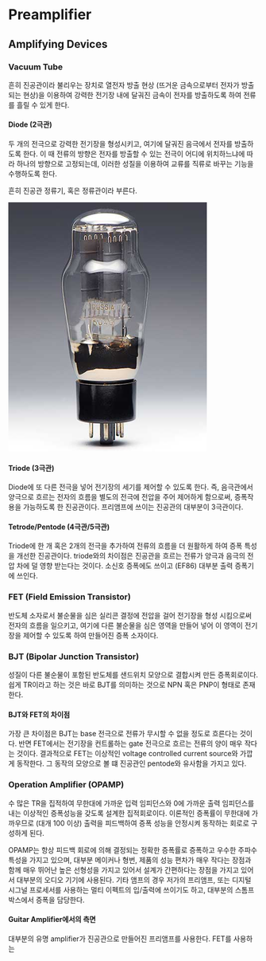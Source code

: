 # Preamplifier

## Amplifying Devices

### Vacuum Tube

흔히 진공관이라 불리우는 장치로 열전자 방출 현상 (뜨거운 금속으로부터 전자가 방출되는 현상)을 이용하여 강력한 전기장 내에 달궈진 금속이 전자를 방출하도록 하여 전류를 흘릴 수 있게 한다.

#### Diode (2극관)

두 개의 전극으로 강력한 전기장을 형성시키고, 여기에 달궈진 음극에서 전자를 방출하도록 한다. 이 때 전류의 방향은 전자를 방출할 수 있는 전극이 어디에 위치하느냐에 따라 하나의 방향으로 고정되는데, 이러한 성질을 이용하여 교류를 직류로 바꾸는 기능을 수행하도록 한다.

흔히 진공관 정류기, 혹은 정류관이라 부른다.

![](https://raw.githubusercontent.com/uberschall/test/master/preamplifier/5u4grussian.jpg)

#### Triode (3극관)

Diode에 또 다른 전극을 넣어 전기장의 세기를 제어할 수 있도록 한다. 즉, 음극관에서 양극으로 흐르는 전자의 흐름을 별도의 전극에 전압을 주어 제어하게 함으로써, 증폭작용을 가능하도록 한 진공관이다. 프리앰프에 쓰이는 진공관의 대부분이 3극관이다.

#### Tetrode/Pentode (4극관/5극관)

Triode에 한 개 혹은 2개의 전극을 추가하여 전류의 흐름을 더 원활하게 하여 증폭 특성을 개선한 진공관이다. triode와의 차이점은 진공관을 흐르는 전류가 양극과 음극의 전압 차에 덜 영향 받는다는 것이다. 소신호 증폭에도 쓰이고 (EF86) 대부분 출력 증폭기에 쓰인다.

### FET (Field Emission Transistor)

반도체 소자로서 불순물을 심은 실리콘 결정에 전압을 걸어 전기장을 형성 시킴으로써 전자의 흐름을 일으키고, 여기에 다른 불순물을 심은 영역을 만들어 넣어 이 영역이 전기장을 제어할 수 있도록 하여 만들어진 증폭 소자이다.

### BJT (Bipolar Junction Transistor)

성질이 다른 불순물이 포함된 반도체를 샌드위치 모양으로 결합시켜 만든 증폭회로이다. 쉽게 TR이라고 하는 것은 바로 BJT를 의미하는 것으로 NPN 혹은 PNP이 형태로 존재한다.


#### BJT와 FET의 차이점

가장 큰 차이점은 BJT는 base 전극으로 전류가 무시할 수 없을 정도로 흐른다는 것이다. 반면 FET에서는 전기장을 컨트롤하는 gate 전극으로 흐르는 전류의 양이 매우 작다는 것이다. 결과적으로 FET는 이상적인 voltage controlled current source와 가깝게 동작한다. 그 동작의 모양으로 볼 떄 진공관인 pentode와 유사함을 가지고 있다.

### Operation Amplifier (OPAMP)

수 많은 TR을 집적하여 무한대에 가까운 입력 임피던스와 0에 가까운 출력 임피던스를 내는 이상적인 증폭성능을 갖도록 설계한 집적회로이다. 이론적인 증폭률이 무한대에 가까우므로 (대개 100 이상) 출력을 피드백하여 증폭 성능을 안정시켜 동작하는 회로로 구성하게 된다.

OPAMP는 항상 피드백 회로에 의해 결정되는 정확한 증폭률로 증폭하고 우수한 주파수 특성을 가지고 있으며, 대부분 메이커나 형번, 제품의 성능 편차가 매우 작다는 장점과 함께 매우 뛰어난 높은 선형성을 가지고 있어서 설계가 간편하다는 장점을 가지고 있어서 대부분의 오디오 기기에 사용된다. 기타 앰프의 경우 저가의 프리앰프, 또는 디지털 시그널 프로세서를 사용하는 멀티 이펙트의 입/출력에 쓰이기도 하고, 대부분의 스톰프 박스에서 증폭을 담당한다.

#### Guitar Amplifier에서의 측면

대부분의 유명 amplifier가 진공관으로 만들어진 프리앰프를 사용한다. FET를 사용하는


